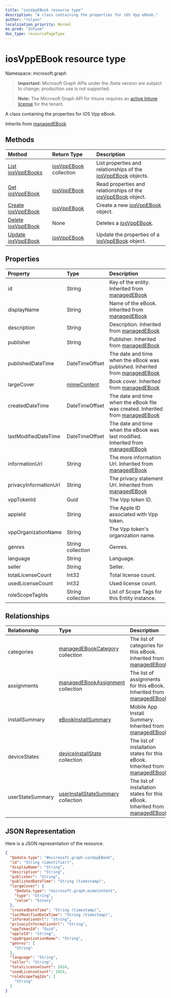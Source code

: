 ```yaml
---
title: "iosVppEBook resource type"
description: "A class containing the properties for iOS Vpp eBook."
author: "rolyon"
localization_priority: Normal
ms.prod: "Intune"
doc_type: resourcePageType
---
```


# iosVppEBook resource type

Namespace: microsoft.graph

> **Important:** Microsoft Graph APIs under the /beta version are subject to change; production use is not supported.

> **Note:** The Microsoft Graph API for Intune requires an [active Intune license](https://go.microsoft.com/fwlink/?linkid=839381) for the tenant.

A class containing the properties for iOS Vpp eBook.


Inherits from [managedEBook](../resources/intune-books-managedebook.md)

## Methods
|Method|Return Type|Description|
|:---|:---|:---|
|[List iosVppEBooks](../api/intune-books-iosvppebook-list.md)|[iosVppEBook](../resources/intune-books-iosvppebook.md) collection|List properties and relationships of the [iosVppEBook](../resources/intune-books-iosvppebook.md) objects.|
|[Get iosVppEBook](../api/intune-books-iosvppebook-get.md)|[iosVppEBook](../resources/intune-books-iosvppebook.md)|Read properties and relationships of the [iosVppEBook](../resources/intune-books-iosvppebook.md) object.|
|[Create iosVppEBook](../api/intune-books-iosvppebook-create.md)|[iosVppEBook](../resources/intune-books-iosvppebook.md)|Create a new [iosVppEBook](../resources/intune-books-iosvppebook.md) object.|
|[Delete iosVppEBook](../api/intune-books-iosvppebook-delete.md)|None|Deletes a [iosVppEBook](../resources/intune-books-iosvppebook.md).|
|[Update iosVppEBook](../api/intune-books-iosvppebook-update.md)|[iosVppEBook](../resources/intune-books-iosvppebook.md)|Update the properties of a [iosVppEBook](../resources/intune-books-iosvppebook.md) object.|

## Properties
|Property|Type|Description|
|:---|:---|:---|
|id|String|Key of the entity. Inherited from [managedEBook](../resources/intune-books-managedebook.md)|
|displayName|String|Name of the eBook. Inherited from [managedEBook](../resources/intune-books-managedebook.md)|
|description|String|Description. Inherited from [managedEBook](../resources/intune-books-managedebook.md)|
|publisher|String|Publisher. Inherited from [managedEBook](../resources/intune-books-managedebook.md)|
|publishedDateTime|DateTimeOffset|The date and time when the eBook was published. Inherited from [managedEBook](../resources/intune-books-managedebook.md)|
|largeCover|[mimeContent](../resources/intune-shared-mimecontent.md)|Book cover. Inherited from [managedEBook](../resources/intune-books-managedebook.md)|
|createdDateTime|DateTimeOffset|The date and time when the eBook file was created. Inherited from [managedEBook](../resources/intune-books-managedebook.md)|
|lastModifiedDateTime|DateTimeOffset|The date and time when the eBook was last modified. Inherited from [managedEBook](../resources/intune-books-managedebook.md)|
|informationUrl|String|The more information Url. Inherited from [managedEBook](../resources/intune-books-managedebook.md)|
|privacyInformationUrl|String|The privacy statement Url. Inherited from [managedEBook](../resources/intune-books-managedebook.md)|
|vppTokenId|Guid|The Vpp token ID.|
|appleId|String|The Apple ID associated with Vpp token.|
|vppOrganizationName|String|The Vpp token's organization name.|
|genres|String collection|Genres.|
|language|String|Language.|
|seller|String|Seller.|
|totalLicenseCount|Int32|Total license count.|
|usedLicenseCount|Int32|Used license count.|
|roleScopeTagIds|String collection|List of Scope Tags for this Entity instance.|

## Relationships
|Relationship|Type|Description|
|:---|:---|:---|
|categories|[managedEBookCategory](../resources/intune-books-managedebookcategory.md) collection|The list of categories for this eBook. Inherited from [managedEBook](../resources/intune-books-managedebook.md)|
|assignments|[managedEBookAssignment](../resources/intune-books-managedebookassignment.md) collection|The list of assignments for this eBook. Inherited from [managedEBook](../resources/intune-books-managedebook.md)|
|installSummary|[eBookInstallSummary](../resources/intune-books-ebookinstallsummary.md)|Mobile App Install Summary. Inherited from [managedEBook](../resources/intune-books-managedebook.md)|
|deviceStates|[deviceInstallState](../resources/intune-books-deviceinstallstate.md) collection|The list of installation states for this eBook. Inherited from [managedEBook](../resources/intune-books-managedebook.md)|
|userStateSummary|[userInstallStateSummary](../resources/intune-books-userinstallstatesummary.md) collection|The list of installation states for this eBook. Inherited from [managedEBook](../resources/intune-books-managedebook.md)|

## JSON Representation
Here is a JSON representation of the resource.
<!-- {
  "blockType": "resource",
  "keyProperty": "id",
  "@odata.type": "microsoft.graph.iosVppEBook"
}
-->
``` json
{
  "@odata.type": "#microsoft.graph.iosVppEBook",
  "id": "String (identifier)",
  "displayName": "String",
  "description": "String",
  "publisher": "String",
  "publishedDateTime": "String (timestamp)",
  "largeCover": {
    "@odata.type": "microsoft.graph.mimeContent",
    "type": "String",
    "value": "binary"
  },
  "createdDateTime": "String (timestamp)",
  "lastModifiedDateTime": "String (timestamp)",
  "informationUrl": "String",
  "privacyInformationUrl": "String",
  "vppTokenId": "Guid",
  "appleId": "String",
  "vppOrganizationName": "String",
  "genres": [
    "String"
  ],
  "language": "String",
  "seller": "String",
  "totalLicenseCount": 1024,
  "usedLicenseCount": 1024,
  "roleScopeTagIds": [
    "String"
  ]
}
```



